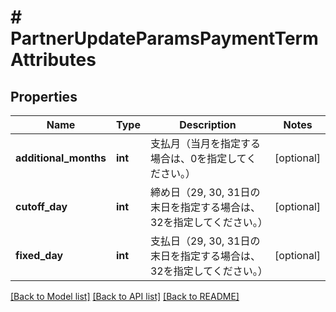# # PartnerUpdateParamsPaymentTermAttributes

## Properties

Name | Type | Description | Notes
------------ | ------------- | ------------- | -------------
**additional_months** | **int** | 支払月（当月を指定する場合は、0を指定してください。） | [optional]
**cutoff_day** | **int** | 締め日（29, 30, 31日の末日を指定する場合は、32を指定してください。） | [optional]
**fixed_day** | **int** | 支払日（29, 30, 31日の末日を指定する場合は、32を指定してください。） | [optional]

[[Back to Model list]](../../README.md#models) [[Back to API list]](../../README.md#endpoints) [[Back to README]](../../README.md)

